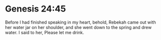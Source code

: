 # Genesis 24:45

Before I had finished speaking in my heart, behold, Rebekah came out with her water jar on her shoulder, and she went down to the spring and drew water. I said to her, Please let me drink.
